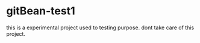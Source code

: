gitBean-test1
=============

this is a experimental project used to testing purpose.
dont take care of this project.
